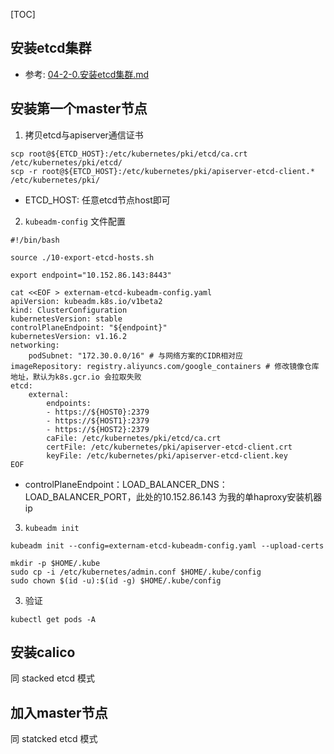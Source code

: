 [TOC]

## 安装etcd集群
+ 参考: [04-2-0.安装etcd集群.md](https://github.com/wanilyer/kubeadm/blob/master/04-2-0.%E5%AE%89%E8%A3%85etcd%E9%9B%86%E7%BE%A4.md)

## 安装第一个master节点
1. 拷贝etcd与apiserver通信证书
```
scp root@${ETCD_HOST}:/etc/kubernetes/pki/etcd/ca.crt /etc/kubernetes/pki/etcd/
scp -r root@${ETCD_HOST}:/etc/kubernetes/pki/apiserver-etcd-client.* /etc/kubernetes/pki/
```
+ ETCD_HOST: 任意etcd节点host即可

2. `kubeadm-config` 文件配置
```
#!/bin/bash

source ./10-export-etcd-hosts.sh

export endpoint="10.152.86.143:8443"

cat <<EOF > externam-etcd-kubeadm-config.yaml
apiVersion: kubeadm.k8s.io/v1beta2
kind: ClusterConfiguration
kubernetesVersion: stable
controlPlaneEndpoint: "${endpoint}"
kubernetesVersion: v1.16.2
networking:
    podSubnet: "172.30.0.0/16" # 与网络方案的CIDR相对应
imageRepository: registry.aliyuncs.com/google_containers # 修改镜像仓库地址，默认为k8s.gcr.io 会拉取失败
etcd:
    external:
        endpoints:
        - https://${HOST0}:2379
        - https://${HOST1}:2379
        - https://${HOST2}:2379
        caFile: /etc/kubernetes/pki/etcd/ca.crt
        certFile: /etc/kubernetes/pki/apiserver-etcd-client.crt
        keyFile: /etc/kubernetes/pki/apiserver-etcd-client.key
EOF
```
+ controlPlaneEndpoint：LOAD_BALANCER_DNS：LOAD_BALANCER_PORT，此处的10.152.86.143 为我的单haproxy安装机器ip

3.  `kubeadm init`
```
kubeadm init --config=externam-etcd-kubeadm-config.yaml --upload-certs

mkdir -p $HOME/.kube
sudo cp -i /etc/kubernetes/admin.conf $HOME/.kube/config
sudo chown $(id -u):$(id -g) $HOME/.kube/config
```

3. 验证
```
kubectl get pods -A
```

## 安装calico
同 stacked etcd 模式

## 加入master节点
同 statcked etcd 模式
